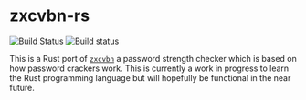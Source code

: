 # zxcvbn-rs
[![Build Status](https://travis-ci.org/xd009642/zxcvbn-rs.svg?branch=master)](https://travis-ci.org/xd009642/zxcvbn-rs) [![Build status](https://ci.appveyor.com/api/projects/status/34f5i5qf5kip9gx8?svg=true)](https://ci.appveyor.com/project/xd009642/zxcvbn-rs)

This is a Rust port of [`zxcvbn`](https://github.com/dropbox/zxcvbn) a password strength checker which is based on how password crackers work. This is currently a work in progress to learn the Rust programming language but will hopefully be functional in the near future.
